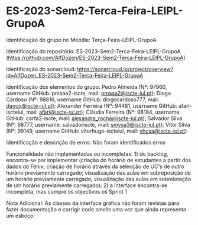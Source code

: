 # ES-2023-Sem2-Terca-Feira-LEIPL-GrupoA

Identificação do grupo no Moodle: Terça-Feira-LEIPL-GrupoA

Identificação do repositório: ES-2023-Sem2-Terca-Feira-LEIPL-GrupoA (https://github.com/AlfDozen/ES-2023-Sem2-Terca-Feira-LEIPL-GrupoA)

Identificação do sonarcloud: https://sonarcloud.io/project/overview?id=AlfDozen_ES-2023-Sem2-Terca-Feira-LEIPL-GrupoA

Identificação dos elementos do grupo: Pedro Almeida (Nº: 97960, username GitHub: pmaaa2-iscte, mail: pmaaa2@iscte-iul.pt); Diogo Cardoso (Nº: 98816, username GitHub: diogocardoso777, mail: daoco@iscte-iul.pt); Alexander Ferreira (Nº: 94481, username GitHub: afarl-iscteiul, mail: afarl@iscte-iul.pt); Cláudia Ferreira (Nº: 98184, username GitHub: carfa2-iscte, mail: alexandra_rocha@iscte-iul.pt); Salvador Silva (Nº: 98777, username: salvadoriscte, mail: smvsa3@iscte-iul.pt); Vitor Silva (Nº: 99149, username GitHub: vitorhugo-iscteiul, mail: vhcsa@iscte-iul.pt)

Identificação e descrição de erros: Não foram identificados erros

Funcionalidade não implementadas ou incompletas: 1) do backlog, encontra-se por implementar (criação do horário de estudantes a partir dos dados do Fénix; criação de horário através da selecção de UC's de outro horário previamente carregado; visualização das aulas em sobreposição de um horário previamente carregado; visualização das aulas em sobrelotação de um horário previamente carregado); 2) a interface encontra-se incompleta, mas cumpre os objectivos os Sprint 1

Nota Adicional: As classes da interface gráfica não foram revistas para fazer documentação e corrigir code smells uma vez que ainda representa um esboço.
